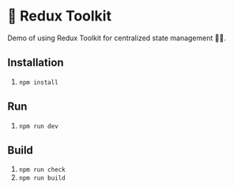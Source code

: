 # 🧰 Redux Toolkit

Demo of using Redux Toolkit for centralized state management 👮‍♀️.

## Installation

1. `npm install`

## Run

1. `npm run dev`

## Build

1. `npm run check`
2. `npm run build`
